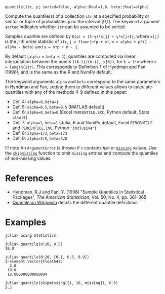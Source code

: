 ```
quantile(itr, p; sorted=false, alpha::Real=1.0, beta::Real=alpha)
```

Compute the quantile(s) of a collection `itr` at a specified probability or vector or tuple of probabilities `p` on the interval [0,1]. The keyword argument `sorted` indicates whether `itr` can be assumed to be sorted.

Samples quantile are defined by `Q(p) = (1-γ)*x[j] + γ*x[j+1]`, where `x[j]` is the j-th order statistic of `itr`, `j = floor(n*p + m)`, `m = alpha + p*(1 - alpha - beta)` and `γ = n*p + m - j`.

By default (`alpha = beta = 1`), quantiles are computed via linear interpolation between the points `((k-1)/(n-1), x[k])`, for `k = 1:n` where `n = length(itr)`. This corresponds to Definition 7 of Hyndman and Fan (1996), and is the same as the R and NumPy default.

The keyword arguments `alpha` and `beta` correspond to the same parameters in Hyndman and Fan, setting them to different values allows to calculate quantiles with any of the methods 4-9 defined in this paper:

  * Def. 4: `alpha=0`, `beta=1`
  * Def. 5: `alpha=0.5`, `beta=0.5` (MATLAB default)
  * Def. 6: `alpha=0`, `beta=0` (Excel `PERCENTILE.EXC`, Python default, Stata `altdef`)
  * Def. 7: `alpha=1`, `beta=1` (Julia, R and NumPy default, Excel `PERCENTILE` and `PERCENTILE.INC`, Python `'inclusive'`)
  * Def. 8: `alpha=1/3`, `beta=1/3`
  * Def. 9: `alpha=3/8`, `beta=3/8`

!!! note
    An `ArgumentError` is thrown if `v` contains `NaN` or [`missing`](@ref) values. Use the [`skipmissing`](@ref) function to omit `missing` entries and compute the quantiles of non-missing values.


# References

  * Hyndman, R.J and Fan, Y. (1996) "Sample Quantiles in Statistical Packages", *The American Statistician*, Vol. 50, No. 4, pp. 361-365
  * [Quantile on Wikipedia](https://en.m.wikipedia.org/wiki/Quantile) details the different quantile definitions

# Examples

```jldoctest
julia> using Statistics

julia> quantile(0:20, 0.5)
10.0

julia> quantile(0:20, [0.1, 0.5, 0.9])
3-element Vector{Float64}:
  2.0
 10.0
 18.000000000000004

julia> quantile(skipmissing([1, 10, missing]), 0.5)
5.5
```
